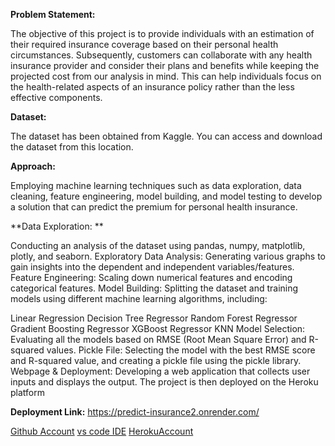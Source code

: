 **Problem Statement:**

The objective of this project is to provide individuals with an estimation of their required insurance coverage based on their personal health circumstances. Subsequently, customers can collaborate with any health insurance provider and consider their plans and benefits while keeping the projected cost from our analysis in mind. This can help individuals focus on the health-related aspects of an insurance policy rather than the less effective components.

**Dataset:**

The dataset has been obtained from Kaggle. You can access and download the dataset from this location.

**Approach:**

Employing machine learning techniques such as data exploration, data cleaning, feature engineering, model building, and model testing to develop a solution that can predict the premium for personal health insurance.

**Data Exploration: **

Conducting an analysis of the dataset using pandas, numpy, matplotlib, plotly, and seaborn.
Exploratory Data Analysis: Generating various graphs to gain insights into the dependent and independent variables/features.
Feature Engineering: Scaling down numerical features and encoding categorical features.
Model Building: Splitting the dataset and training models using different machine learning algorithms, including:

Linear Regression
Decision Tree Regressor
Random Forest Regressor
Gradient Boosting Regressor
XGBoost Regressor
KNN
Model Selection: Evaluating all the models based on RMSE (Root Mean Square Error) and R-squared values.
Pickle File: Selecting the model with the best RMSE score and R-squared value, and creating a pickle file using the pickle library.
Webpage & Deployment: Developing a web application that collects user inputs and displays the output. The project is then deployed on the Heroku platform

**Deployment Link:**
https://predict-insurance2.onrender.com/



[Github Account](https://github.com)
[vs code IDE](https://code.visualisation.com/)
[HerokuAccount](https://heroku.com)

